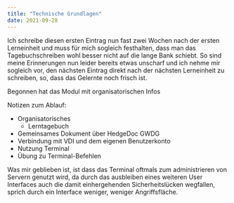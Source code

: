```yaml
---
title: "Technische Grundlagen"
date: 2021-09-28
---
```


Ich schreibe diesen ersten Eintrag nun fast zwei Wochen nach der ersten Lerneinheit und muss für mich sogleich festhalten, dass man das Tagebuchschreiben wohl besser nicht auf die lange Bank schiebt. So sind meine Erinnerungen nun leider bereits etwas unscharf und ich nehme mir sogleich vor, den nächsten Eintrag direkt nach der nächsten Lerneinheit zu schreiben, so, dass das Gelernte noch frisch ist.

Begonnen hat das Modul mit organisatorischen Infos

Notizen zum Ablauf:
- Organisatorisches
  - Lerntagebuch
- Gemeinsames Dokument über HedgeDoc GWDG
- Verbindung mit VDI und dem eigenen Benutzerkonto
- Nutzung Terminal
- Übung zu Terminal-Befehlen

Was mir geblieben ist, ist dass das Terminal oftmals zum administrieren von Servern genutzt wird, da durch das ausbleiben eines weiteren User Interfaces auch die damit einhergehenden Sicherheitslücken wegfallen, sprich durch ein Interface weniger, weniger Angriffsfläche.
